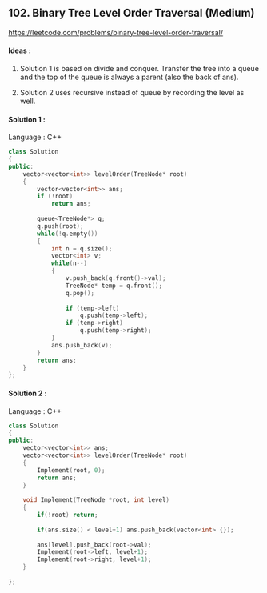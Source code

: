 ## **102. Binary Tree Level Order Traversal (Medium)** 

https://leetcode.com/problems/binary-tree-level-order-traversal/



#### Ideas : 

1. Solution 1 is based on divide and conquer. Transfer the tree into a queue and the top of the queue is always a parent (also the back of ans).

2. Solution 2 uses recursive instead of queue by recording the level as well.




#### Solution 1 :

Language : C++

```C++
class Solution 
{
public:
    vector<vector<int>> levelOrder(TreeNode* root) 
    {
        vector<vector<int>> ans;
        if (!root) 
            return ans;
        
        queue<TreeNode*> q;
        q.push(root);
        while(!q.empty()) 
        {
            int n = q.size();
            vector<int> v;
            while(n--)
            {
                v.push_back(q.front()->val);
                TreeNode* temp = q.front();
                q.pop();
                
                if (temp->left) 
                    q.push(temp->left);
                if (temp->right) 
                    q.push(temp->right);
            }
            ans.push_back(v);
        }
        return ans;
    }
};
```



#### Solution 2 :

Language : C++

```C++
class Solution 
{
public:
    vector<vector<int>> ans;
    vector<vector<int>> levelOrder(TreeNode* root) 
    {
        Implement(root, 0);
        return ans;
    }
    
    void Implement(TreeNode *root, int level)
    {
        if(!root) return;
        
        if(ans.size() < level+1) ans.push_back(vector<int> {});
        
        ans[level].push_back(root->val);
        Implement(root->left, level+1);
        Implement(root->right, level+1);
    }
    
};
```

